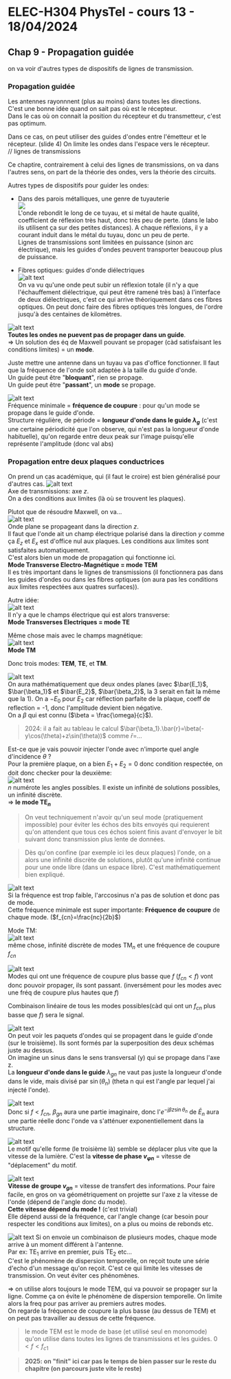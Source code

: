 # ELEC-H304 PhysTel - cours 13 - 18/04/2024

## Chap 9 - Propagation guidée

on va voir d'autres types de dispositifs de lignes de transmission.  

### Propagation guidée

Les antennes rayonnnent (plus au moins) dans toutes les directions.  
C'est une bonne idée quand on sait pas où est le récepteur.  
Dans le cas où on connait la position du récepteur et du transmetteur, c'est pas optimum.  

Dans ce cas, on peut utiliser des guides d'ondes entre l'émetteur et le récepteur. (slide 4)  On limite les ondes dans l'espace vers le récepteur.  
// lignes de transmissions  

Ce chaptire, contrairement à celui des lignes de transmissions, on va dans l'autres sens, on part de la théorie des ondes, vers la théorie des circuits.  

Autres types de dispositifs pour guider les ondes:
- Dans des parois métalliques, une genre de tuyauterie  
![](image-176.png)  
L'onde rebondit le long de ce tuyau, et si métal de haute qualité, coefficient de réflexion très haut, donc très peu de perte. (dans le labo ils utilisent ça sur des petites distances). A chaque réflexions, il y a courant induit dans le métal du tuyau, donc un peu de perte.  
Lignes de transmissions sont limitées en puissance (sinon arc électrique), mais les guides d'ondes peuvent transporter beaucoup plus de puissance.  

- Fibres optiques: guides d'onde diélectriques  
![alt text](image-177.png)  
On va vu qu'une onde peut subir un réflexion totale (il n'y a que l'échauffement diélectrique, qui peut être ramené très bas) à l'interface de deux diélectriques, c'est ce qui arrive théoriquement dans ces fibres optiques. On peut donc faire des fibres optiques très longues, de l'ordre jusqu'à des centaines de kilomètres.  

![alt text](image-178.png)  
**Toutes les ondes ne puevent pas de propager dans un guide**.  
$\Rightarrow$ Un solution des éq de Maxwell pouvant se propager (càd satisfaisant les conditions limites) = un **mode**.  

Juste mettre une antenne dans un tuyau va pas d'office fonctionner. Il faut que la fréquence de l'onde soit adaptée à la taille du guide d'onde.  
Un guide peut être "**bloquant**", rien se propage.  
Un guide peut être "**passant**", un **mode** se propage.  

![alt text](image-179.png)  
Fréquence minimale = **fréquence de coupure** : pour qu'un mode se propage dans le guide d'onde.  
Structure régulière, de période = **longueur d'onde dans le guide $\lambda_g$** (c'est une certaine périodicité que l'on observe, qui n'est pas la longueur d'onde habituelle), qu'on regarde entre deux peak sur l'image puisqu'elle représente l'amplitude (donc val abs)  

### Propagation entre deux plaques conductrices
On prend un cas académique, qui (il faut le croire) est bien généralisé pour d'autres cas.
![alt text](image-180.png)  
Axe de transmissions: axe $z$.  
On a des conditions aux limites (là où se trouvent les plaques).  

Plutot que de résoudre Maxwell, on va...  
![alt text](image-181.png)  
Onde plane se propageant dans la direction $z$.  
Il faut que l'onde ait un champ électrique polarisé dans la direction $y$ comme ça $E_z$ et $E_x$ est d'office nul aux plaques. Les conditions aux limites sont satisfaites automatiquement.  
C'est alors bien un mode de propagation qui fonctionne ici.  
**Mode Transverse Electro-Magnétique = mode TEM**  
Il es très important dans le lignes de transmissions (il fonctionnera pas dans les guides d'ondes ou dans les fibres optiques (on aura pas les conditions aux limites respectées aux quatres surfaces)).  

Autre idée:  
![alt text](image-182.png)  
Il n'y a que le champs électrique qui est alors transverse:  
**Mode Transverses Electriques = mode TE**  

Même chose mais avec le champs magnétique:  
![alt text](image-183.png)  
**Mode TM**  

Donc trois modes: **TEM**, **TE**, et **TM**.  

![alt text](image-184.png)  
On aura mathématiquement que deux ondes planes (avec $\bar{E_1}$, $\bar{\beta_1}$ et $\bar{E_2}$, $\bar{\beta_2}$, la 3 serait en fait la même que la 1). On a $-E_0$ pour $E_2$ car réflection parfaite de la plaque, coeff de reflection = -1, donc l'amplitude devient bien négative.  
On a $\beta$ qui est connu ($\beta = \frac{\omega}{c}$).  

> 2024: il a fait au tableau le calcul $\bar{\beta_1}.\bar{r}=\beta(-y\cos(\theta)+z\sin(\theta))$ comme $\bar{r}=$...  

Est-ce que je vais pouvoir injecter l'onde avec n'importe quel angle d'incidence $\theta$ ?  
Pour la première plaque, on a bien $E_1+E_2=0$ donc condition respectée, on doit donc checker pour la deuxième:  
![alt text](image-185.png)  
$n$ numérote les angles possibles.
Il existe un infinité de solutions possibles, un infinité discrète.  
$\Rightarrow$ **le mode $\mathrm{TE}_n$**  

> On veut techniquement n'avoir qu'un seul mode (pratiquement impossible) pour éviter les échos des bits envoyés qui requierent qu'on attendent que tous ces échos soient finis avant d'envoyer le bit suivant donc transmission plus lente de données.  

> Dès qu'on confine (par exemple ici les deux plaques) l'onde, on a alors une infinité discrète de solutions, plutôt qu'une infinité continue pour une onde libre (dans un espace libre). C'est mathématiquement bien expliqué.  

![alt text](image-186.png)  
Si la fréquence est trop faible, l'arccosinus n'a pas de solution et donc pas de mode.  
Cette fréquence minimale est super importante: **Fréquence de coupure** de chaque mode. ($f_{cn}=\frac{nc}{2b}$)  

Mode TM:  
![alt text](image-187.png)  
même chose, infinité discrète de modes $\mathrm{TM}_n$ et une fréquence de coupure $f_{cn}$  

![alt text](image-188.png)  
Modes qui ont une fréquence de coupure plus basse que $f$ ($f_{cn}<f$) vont donc pouvoir propager, ils sont passant. (inversément pour les modes avec une fréq de coupure plus hautes que $f$)  

Combinaison linéaire de tous les modes possibles(càd qui ont un $f_{cn}$ plus basse que $f$) sera le signal.  

![alt text](image-189.png)  
On peut voir les paquets d'ondes qui se propagent dans le guide d'onde (sur le troisième). Ils sont formés par la superposition des deux schémas juste au dessus.  
On imagine un sinus dans le sens transversal (y) qui se propage dans l'axe z.  
La **longueur d'onde dans le guide** $\lambda_{gn}$ ne vaut pas juste la longueur d'onde dans le vide, mais divisé par $\sin(\theta_n)$ (theta n qui est l'angle par lequel j'ai injecté l'onde).  

![alt text](image-190.png)  
Donc si $f<f_{cn}$, $\beta_{gn}$ aura une partie imaginaire, donc l'$e^{-j\beta z \sin\theta_n}$ de $\bar{E}_n$ aura une partie réelle donc l'onde va s'atténuer exponentiellement dans la structure.  

![alt text](image-191.png)  
Le motif qu'elle forme (le troisième là) semble se déplacer plus vite que la vitesse de la lumière. C'est la **vitesse de phase $v_{\varphi n}$** = vitesse de "déplacement" du motif.  

![alt text](image-192.png)  
**Vitesse de groupe $v_{gn}$** = vitesse de transfert des informations. Pour faire facile, en gros on va géométriquement on projette sur l'axe z la vitesse de l'onde (dépend de l'angle donc du mode).  
**Cette vitesse dépend du mode !** (c'est trivial)  
Elle dépend aussi de la fréquence, car l'angle change (car besoin pour respecter les conditions aux limites), on a plus ou moins de rebonds etc.

![alt text](image-193.png)
Si on envoie un combinaison de plusieurs modes, chaque mode arrive à un moment différent à l'antenne.  
Par ex: $\mathrm{TE}_1$ arrive en premier, puis $\mathrm{TE}_2$ etc...  
C'est le phénomène de dispersion temporelle, on reçoit toute une série d'echo d'un message qu'on reçoit. C'est ce qui limite les vitesses de transmission. On veut éviter ces phénomènes.  

$\Rightarrow$ on utilise alors toujours le mode TEM, qui va pouvoir se propager sur la ligne. Comme ça on évite le phénomène de dispersion temporelle. On limite alors la freq pour pas arriver au premiers autres modes.  
On regarde la fréquence de coupure la plus basse (au dessus de TEM) et on peut pas travailler au dessus de cette fréquence.  

> le mode TEM est le mode de base (et utilisé seul en monomode) qu'on utilise dans toutes les lignes de transmissions et les guides. $0<f<f_{c1}$  


> **2025: on "finit" ici car pas le temps de bien passer sur le reste du chapitre (on parcours juste vite le reste)**  
